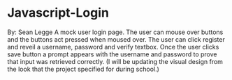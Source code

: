 # Javascript-Login
By: Sean Legge
A mock user login page. The user can mouse over buttons and the buttons act pressed when moused over. The user can click register and reveil a username, password and verify textbox. Once the user clicks save button a prompt appears with the username and password to prove that input was retrieved correctly. (I will be updating the visual design from the look that the project specified for during school.)
